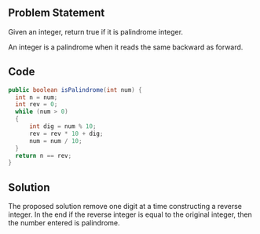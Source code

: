 ## Problem Statement
Given an integer, return true if it is palindrome integer.

An integer is a palindrome when it reads the same backward as forward.

## Code
```java
public boolean isPalindrome(int num) {
  int n = num;
  int rev = 0;
  while (num > 0)
  {
      int dig = num % 10;
      rev = rev * 10 + dig;
      num = num / 10;
  }
  return n == rev;
}
```

## Solution
The proposed solution remove one digit at a time constructing a reverse integer. In the end if the reverse integer is equal to the original integer, then the number entered is palindrome.
